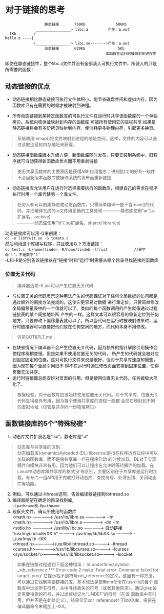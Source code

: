 # 对于链接的思考

                      静态链接       750Kb              506Kb
                  ________________> libc.a         产生：a.out             
      1Kb        /
    hello.o ----|                   
                 \________________> libc.so------->产生：a.out        
                      动态链接       620Kb               5Kb
                                                  库函数在运行时被映射到进程中
即使在静态链接中，整个libc.a文件并没有全部装入可执行文件中，所装入的只是所需要的函数！
## 动态链接的优点
* 动态链接相比静态链接可执行文件体积小。能节省磁盘空间和虚拟内存，因为函数库只有在需要的时候才被映射到进程。

* 所有动态链接到某特定函数库的可执行文件在运行时共享该函数库的一个单独拷贝。系统内核保证映射到内存的函数库
  可被所有使用它的进程共享.如果是静态链接将会有多份拷贝映射到内存，使消耗更多物理内存，引起更多换页。
>系统调用mmap()把文件映射到进程的地址空间。这样，文件的内容可以通过读取连续的内存地址来获得。

* 动态链接函数库版本升级方便，新函数库随时发布，只要安装到系统中，旧程序就可自动获得新函数库优点而不用重新链接
>使用共享函数库的主要原因是获得ABI(应用程序二进制接口)的好处--软件不必因新版本函数库或操作系统的发布而重新链接

* 动态链接库允许用户在运行时选择需要执行的函数库，根据自己的需求在程序执行时用一个库代替另一个库文件。
>任何人都可以创建静态或动态函数库。只需简单编译一些不含main()的代码，并把编译生成的.o文件用正确的工具处理
 ————静态库使用”ar“(.a扩展名，archive)<br/>————动态库使用”ld“(.so扩展名，shared libraries)
 
动态链接库可以用-G来创建：<br/>
`cc -o libfruit.so -G tomato.c`<br/>
然后利用这个库编写程序，并且使用以下方法链接：<br/>
`cc test.c -L/home/linden -R/home/lindeb -lfruit            //是字母’l‘，不是数字’1‘`<br/>
-L和-R是分别告诉链接器在”链接“时和”运行“时需要从哪个目录寻找链接的函数库<br/>
### 位置无关代码
>编译器选项-K pic可以产生位置无关代码<br/>
* 与位置无关的代码表示这种用法产生的代码保证对于任何全局数据的访问都是通过额外的间接方法完成的。这使它更容易对数据
 进行重定位，只要简单修改全局偏移量表中的一个值就可以了。类似的每个函数调用的产生就像通过过程链接表的某个间接地址所
 产生的一样。这样文本可以很容易的重新定位到任何地方，只要修改下偏移量表就可以了。所以当代码在运行时被映射进来时，运
 行时链接器可以直接把他们放在任何空闲的地方，而代码本身不用修改。
>详见GOT&PLT.md
* 在缺省情况下编译器不会产生位置无关代码，因为额外的指针解除引用操作会使程序稍稍变慢。但是如果不使用位置无关的代码，
 所产生的代码就会被对应到固定固定的位置，这对可执行文件来说是很好，但对于共享库速度却慢些，因为现在每个全局引用旧不
 得不在运行时通过修改页面安排到固定位置，使得页面无法共享。
* 运行时链接器总能安排对页面的引用。但是使用位置无关代码，任务被极大简化了。
>根据经验，对于函数库应该始终使用位置无关代码。对于共享库，位置无关代码显得格外有用，因为每个使用共享库的进程一般都
会把它映射到不同的虚拟地址（尽管是共享同一份物理拷贝）
## 函数链接库的5个”特殊秘密“
1. 动态库文件扩展名是”.so“，静态库是”.a“
>动态库与共享库的区别：<br/>
动态加载库(dynamicallyloaded (DL) libraries)是指在程序运行过程中可以加载的函数库。而不是像共享库一样在程序启动
的时候加载。DL对于实现插件和模块非常有用，因为他们可以让程序在允许时等待插件的加载。在Linux中动态库跟共享库的格式没
有区别，主要区别在于共享库是运行时加载，有专门一组API用于完成打开动态库、查找符号、处理出错、关闭动态库等功能。
2. 例如，可以通过-lthread选项，告诉编译器链接到libthread.so
3. 编译器期望在确定的目录找到库,<br/>
`-Lpathname和-Rpathname`
4. 观察头文件，确认所使用的函数库<br/>
<math.h>  —————>  /usr/lib/libm.so  —————>  -lm<br/>
<math.h>  —————>  /usr/lib/libm.a   —————>  -dn -lm<br/>
<stdio.h> —————>  /usr/lib/libc.so  —————>  自动链接<br/>
”/usr/my/include/XX.h“ ————>  /usr/my/lib/libXX.so  ————>  -L/usr/my/lib -lXX<br/>
<thread.h>—————>/usr/lib/libthread.so————> -lthread<br/>
<curses.h>—————>/usr/lib/libcurses.so————> -lcurses<br/>
<sys/socket.h>————>/usr/lib/libsocket.so————> -lsocket<br/>
>如果在链接过程遇到下面这种错误：
ld:underfined symbol
  _xdr_reference
*** Error code 2
make: Fatal error: Command failed for target 'prog'
它提示找不到符号xdr_reference的定义。这里有一种方法，可以通过它找到需要链接的库。基本想法是使用nm命令在/usr/lib的每个
函数库中浏览所有符号，从中寻找丢失的符号（或者其他目录）。通过grep设定需要搜索的符号，并过滤掉标记为”UNDEF“的符号（在该
函数库中有引用，但并不是在此处定义）。结果显示xdr_reference位于libXX库，需要在编译器命令末尾加上-lXX。
